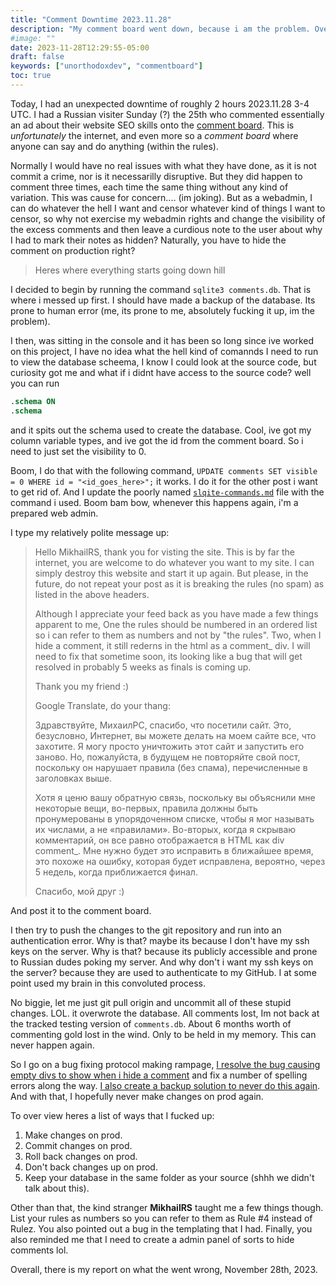 ```yaml
---
title: "Comment Downtime 2023.11.28"
description: "My comment board went down, because i am the problem. Overview"
#image: ""
date: 2023-11-28T12:29:55-05:00
draft: false
keywords: ["unorthodoxdev", "commentboard"]
toc: true
---
```


Today, I had an unexpected downtime of roughly 2 hours 2023.11.28 3-4 UTC. I had a Russian visiter Sunday (?) the 25th who commented essentially an ad about their website SEO skills onto the [comment board](https://www.unorthodoxdev.net/comment/). This is *unfortunately* the internet, and even more so a *comment board* where anyone can say and do anything (within the rules).

Normally I would have no real issues with what they have done, as it is not commit a crime, nor is it necessarilly disruptive. But they did happen to comment three times, each time the same thing without any kind of variation. This was cause for concern.... (im joking). But as a webadmin, I can do whatever the hell I want and censor whatever kind of things I want to censor, so why not exercise my webadmin rights and change the visibility of the excess comments and then leave a curdious note to the user about why I had to mark their notes as hidden? Naturally, you have to hide the comment on production right? 

> Heres where everything starts going down hill

I decided to begin by running the command `sqlite3 comments.db`. That is where i messed up first. I should have made a backup of the database. Its prone to human error (me, its prone to me, absolutely fucking it up, im the problem).

I then, was sitting in the console and it has been so long since ive worked on this project, I have no idea what the hell kind of comannds I need to run to view the database scheema, I know I could look at the source code, but curiosity got me and what if i didnt have access to the source code? well you can run 

```sql
.schema ON
.schema
```

and it spits out the schema used to create the database. Cool, ive got my column variable types, and ive got the id from the comment board. So i need to just set the visibility to 0.

Boom, I do that with the following command, `UPDATE comments SET visible = 0 WHERE id = "<id_goes_here>";` it works. I do it for the other post i want to get rid of. And I update the poorly named [`slqite-commands.md`](https://github.com/ofgrenudo/comment.unorthodoxdev.net/commit/830d376b8c9eb9ef29aeda649309483033b16ed1) file with the command i used. Boom bam bow, whenever this happens again, i'm a prepared web admin.

I type my relatively polite message up:

> Hello MikhailRS, thank you for visting the site. This is by far the internet, you are welcome to do whatever you want to my site. I can simply destroy this website and start it up again. But please, in the future, do not repeat your post as it is breaking the rules (no spam) as listed in the above headers. 
>
> Although I appreciate your feed back as you have made a few things apparent to me, One the rules should be numbered in an ordered list so i can refer to them as numbers and not by "the rules". Two, when I hide a comment, it still rederns in the html as a comment_ div. I will need to fix that sometime soon, its looking like a bug that will get resolved in probably 5 weeks as finals is coming up.
> 
> Thank you my friend :) 
>
> Google Translate, do your thang:
>
> Здравствуйте, МихаилРС, спасибо, что посетили сайт. Это, безусловно, Интернет, вы можете делать на моем сайте все, что захотите. Я могу просто уничтожить этот сайт и запустить его заново. Но, пожалуйста, в будущем не повторяйте свой пост, поскольку он нарушает правила (без спама), перечисленные в заголовках выше.
>
> Хотя я ценю вашу обратную связь, поскольку вы объяснили мне некоторые вещи, во-первых, правила должны быть пронумерованы в упорядоченном списке, чтобы я мог называть их числами, а не «правилами». Во-вторых, когда я скрываю комментарий, он все равно отображается в HTML как div comment_. Мне нужно будет это исправить в ближайшее время, это похоже на ошибку, которая будет исправлена, вероятно, через 5 недель, когда приближается финал.
>
> Спасибо, мой друг :)
 
And post it  to the comment board.

I then try to push the changes to the git repository and run into an authentication error. Why is that? maybe its because I don't have my ssh keys on the server. Why is that? because its publicly accessible and prone to Russian dudes poking my server. And why don't i want my ssh keys on the server? because they are used to authenticate to my GitHub. I at some point used my brain in this convoluted process.

No biggie, let me just git pull origin and uncommit all of these stupid changes. LOL. it overwrote the database. All comments lost, Im not back at the tracked testing version of `comments.db`. About 6 months worth of commenting gold lost in the wind. Only to be held in my memory. This can never happen again.

So I go on a bug fixing protocol making rampage, [I resolve the bug causing empty divs to show when i hide a comment](https://github.com/ofgrenudo/comment.unorthodoxdev.net/commit/0d2f47ceeaa5a3707381337f36b96ff5ae91b9cf) and fix a number of spelling errors along the way. [I also create a backup solution to never do this again](https://github.com/ofgrenudo/comment.unorthodoxdev.net/blob/df2c54671ded81ddad69100df2e3d53f6426e8b9/backup.sh). And with that, I hopefully never make changes on prod again.

To over view heres a list of ways that I fucked up:

1. Make changes on prod.
2. Commit changes on prod.
3. Roll back changes on prod.
4. Don't back changes up on prod.
5. Keep your database in the same folder as your source (shhh we didn't talk about this).

Other than that, the kind stranger **MikhailRS** taught me a few things though. List your rules as numbers so you can refer to them as Rule #4 instead of Rulez. You also pointed out a bug in the templating that I had. Finally, you also reminded me that I need to create a admin panel of sorts to hide comments lol.

Overall, there is my report on what the went wrong, November 28th, 2023.
